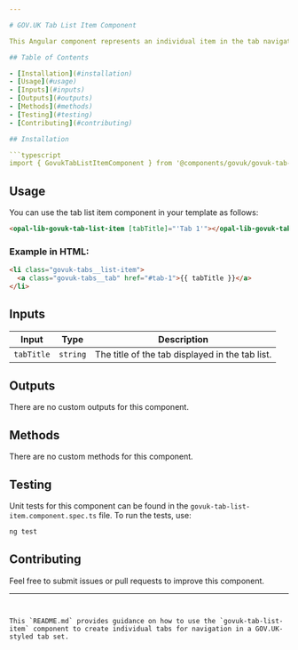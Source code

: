 ```yaml
---

# GOV.UK Tab List Item Component

This Angular component represents an individual item in the tab navigation for GOV.UK-styled tabs, allowing users to switch between different content panels.

## Table of Contents

- [Installation](#installation)
- [Usage](#usage)
- [Inputs](#inputs)
- [Outputs](#outputs)
- [Methods](#methods)
- [Testing](#testing)
- [Contributing](#contributing)

## Installation

```typescript
import { GovukTabListItemComponent } from '@components/govuk/govuk-tab-list-item/govuk-tab-list-item.component';
```

## Usage

You can use the tab list item component in your template as follows:

```html
<opal-lib-govuk-tab-list-item [tabTitle]="'Tab 1'"></opal-lib-govuk-tab-list-item>
```

### Example in HTML:

```html
<li class="govuk-tabs__list-item">
  <a class="govuk-tabs__tab" href="#tab-1">{{ tabTitle }}</a>
</li>
```

## Inputs

| Input      | Type     | Description                                     |
| ---------- | -------- | ----------------------------------------------- |
| `tabTitle` | `string` | The title of the tab displayed in the tab list. |

## Outputs

There are no custom outputs for this component.

## Methods

There are no custom methods for this component.

## Testing

Unit tests for this component can be found in the `govuk-tab-list-item.component.spec.ts` file. To run the tests, use:

```bash
ng test
```

## Contributing

Feel free to submit issues or pull requests to improve this component.

---
```


This `README.md` provides guidance on how to use the `govuk-tab-list-item` component to create individual tabs for navigation in a GOV.UK-styled tab set.
